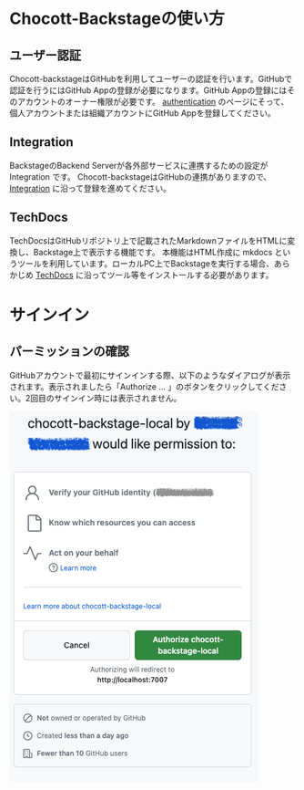 # Chocott-Backstageの使い方

## ユーザー認証

Chocott-backstageはGitHubを利用してユーザーの認証を行います。GitHubで認証を行うにはGitHub Appの登録が必要になります。GitHub Appの登録にはそのアカウントのオーナー権限が必要です。
[authentication](./authentication/index.md) のページにそって、個人アカウントまたは組織アカウントにGitHub Appを登録してください。


## Integration

BackstageのBackend Serverが各外部サービスに連携するための設定が Integration です。
Chocott-backstageはGitHubの連携がありますので、[Integration](./integration/index.md) に沿って登録を進めてください。

## TechDocs

TechDocsはGitHubリポジトリ上で記載されたMarkdownファイルをHTMLに変換し、Backstage上で表示する機能です。
本機能はHTML作成に mkdocs というツールを利用しています。ローカルPC上でBackstageを実行する場合、あらかじめ [TechDocs](./techdocs/index.md) に沿ってツール等をインストールする必要があります。

# サインイン

## パーミッションの確認

GitHubアカウントで最初にサインインする際、以下のようなダイアログが表示されます。表示されましたら「Authorize ... 」のボタンをクリックしてください。2回目のサインイン時には表示されません。

![signin approve permission](./signin-approve-permission.png)